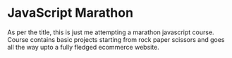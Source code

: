 # JavaScript Marathon

As per the title, this is just me attempting a marathon javascript course. Course contains basic projects starting from rock paper scissors and goes all the way upto a fully fledged ecommerce website.
